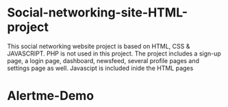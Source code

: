 # Social-networking-site-HTML-project
This social networking website project is based on HTML, CSS & JAVASCRIPT. PHP is not used in this project. The project includes a sign-up page, a login page, dashboard, newsfeed, several profile pages and settings page as well.
Javascipt is included inide the HTML pages
# Alertme-Demo
